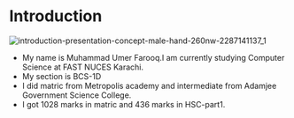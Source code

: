 # Introduction
![introduction-presentation-concept-male-hand-260nw-2287141137_1](https://github.com/user-attachments/assets/fc3f8b79-8e73-4185-b569-c72a7cd56c3b)

- My name is Muhammad Umer Farooq.I am currently studying Computer Science at FAST NUCES Karachi.
- My section is BCS-1D
- I did matric from Metropolis academy and intermediate from Adamjee Government Science College.
- I got 1028 marks in matric and 436 marks in HSC-part1.
